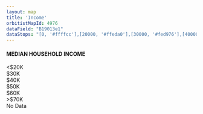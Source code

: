 ```yaml
---
layout: map
title: 'Income'
orbitistMapId: 4976
dataField: "B19013e1"
dataStops: "[0, '#ffffcc'],[20000, '#ffeda0'],[30000, '#fed976'],[40000, '#feb24c'],[50000, '#fd8d3c'],[60000, '#fc4e2a'],[70000, '#e31a1c'],[999999999, '#333333']"
---
```

<h4>MEDIAN HOUSEHOLD INCOME</h4>
<div><span style='background-color: #ffffcc'></span><$20K</div>
<div><span style='background-color: #ffeda0'></span>$30K</div>
<div><span style='background-color: #fed976'></span>$40K</div>
<div><span style='background-color: #feb24c'></span>$50K</div>
<div><span style='background-color: #fd8d3c'></span>$60K</div>
<div><span style='background-color: #fc4e2a'></span>>$70K</div>
<div><span style='background-color: #333333'></span>No Data</div>
